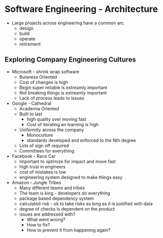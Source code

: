 # Software Engineering - Architecture

* Large projects across engineering have a common arc.
    * design
    * build
    * operate
    * retirement

## Exploring Company Engineering Cultures

* Microsoft - shrink wrap software
    * Buisness Oriented
    * Cost of changes is high
    * Begin super reliable is extreamly important
    * Not breaking things is extreamly important
    * Lack of process leads to issues
* Google - Cathedral
    * Academia Oriented
    * Built to last
        * high quality over moving fast
        * Cost of iterating an learning is high
    * Uniformity across the company
        * Monoculture
        * standards developed and enforced to the Nth degree
    * Lots of sign off required
    * Committees for everything
* Facebook - Race Car
    * Important to optimize for impact and move fast
    * high trust in engineers
    * cost of mistakes is low
    * engineering system designed to make things easy
* Amazon - Jungle Tribes
    * Many different teams and tribes
    * The team is king - developers do everything
    * package based dependency system
    * calculated risk - ok to take risks as long as it is justified with data
    * degree of checks is dependent on the product
    * issues are addressed with?
        * What went wrong?
        * How to fix?
        * How to prevent it from happening again?
